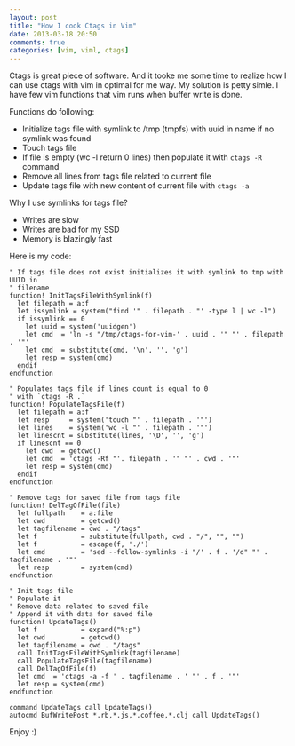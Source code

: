 ```yaml
---
layout: post
title: "How I cook Ctags in Vim"
date: 2013-03-18 20:50
comments: true
categories: [vim, viml, ctags]
---
```

Ctags is great piece of software. And it tooke me some time to realize how I can use ctags with vim in optimal for me way. My solution is petty simle. I have few vim functions that vim runs when buffer write is done.

Functions do following:

* Initialize tags file with symlink to /tmp (tmpfs) with uuid in name if no symlink was found
* Touch tags file
* If file is empty (wc -l return 0 lines) then populate it with `ctags -R` command
* Remove all lines from tags file related to current file
* Update tags file with new content of current file with `ctags -a`

Why I use symlinks for tags file?

* Writes are slow
* Writes are bad for my SSD
* Memory is blazingly fast

Here is my code:

```vim
" If tags file does not exist initializes it with symlink to tmp with UUID in
" filename
function! InitTagsFileWithSymlink(f)
  let filepath = a:f
  let issymlink = system("find '" . filepath . "' -type l | wc -l")
  if issymlink == 0
    let uuid = system('uuidgen')
    let cmd  = 'ln -s "/tmp/ctags-for-vim-' . uuid . '" "' . filepath . '"'
    let cmd  = substitute(cmd, '\n', '', 'g')
    let resp = system(cmd)
  endif
endfunction

" Populates tags file if lines count is equal to 0
" with `ctags -R .`
function! PopulateTagsFile(f)
  let filepath = a:f
  let resp     = system('touch "' . filepath . '"')
  let lines    = system('wc -l "' . filepath . '"')
  let linescnt = substitute(lines, '\D', '', 'g')
  if linescnt == 0
    let cwd  = getcwd()
    let cmd  = 'ctags -Rf "'. filepath . '" "' . cwd . '"'
    let resp = system(cmd)
  endif
endfunction

" Remove tags for saved file from tags file
function! DelTagOfFile(file)
  let fullpath    = a:file
  let cwd         = getcwd()
  let tagfilename = cwd . "/tags"
  let f           = substitute(fullpath, cwd . "/", "", "")
  let f           = escape(f, './')
  let cmd         = 'sed --follow-symlinks -i "/' . f . '/d" "' . tagfilename . '"'
  let resp        = system(cmd)
endfunction

" Init tags file
" Populate it
" Remove data related to saved file
" Append it with data for saved file
function! UpdateTags()
  let f           = expand("%:p")
  let cwd         = getcwd()
  let tagfilename = cwd . "/tags"
  call InitTagsFileWithSymlink(tagfilename)
  call PopulateTagsFile(tagfilename)
  call DelTagOfFile(f)
  let cmd  = 'ctags -a -f ' . tagfilename . ' "' . f . '"'
  let resp = system(cmd)
endfunction

command UpdateTags call UpdateTags()
autocmd BufWritePost *.rb,*.js,*.coffee,*.clj call UpdateTags()
```

Enjoy :)
